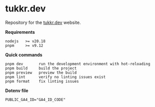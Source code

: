 # tukkr.dev

Repository for the [tukkr.dev](https://tukkr.dev) website.

**Requirements**

```
nodejs   >= v20.18
pnpm     >= v9.12
```

**Quick commands**

```
pnpm dev       run the development environment with hot-reloading
pnpm build     build the project
pnpm preview   preview the build
pnpm lint      verify no linting issues exist
pnpm format    fix linting issues
```

**Dotenv file**

```
PUBLIC_GA4_ID="GA4_ID_CODE"
```
